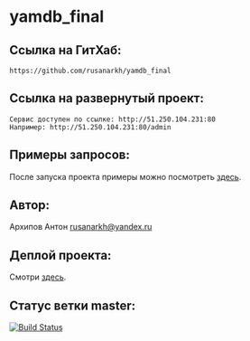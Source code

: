 # yamdb_final

## Ссылка на ГитХаб:
```
https://github.com/rusanarkh/yamdb_final
```
## Ссылка на развернутый проект:
```
Сервис доступен по ссылке: http://51.250.104.231:80
Например: http://51.250.104.231:80/admin
```

## Примеры запросов:
После запуска проекта примеры можно посмотреть [здесь](http://51.250.104.231:80/redoc/).


## Автор:
Архипов Антон
rusanarkh@yandex.ru

## Деплой проекта:
Смотри [здесь](http://51.250.104.231:80/redoc/).


## Статус ветки master:
[![Build Status](https://github.com/rusanarkh/yamdb_final/actions/workflows/yamdb_workflow.yml/badge.svg?branch=master)](https://github.com/rusanarkh/yamdb_final/actions/workflows/yamdb_workflow.yml)
